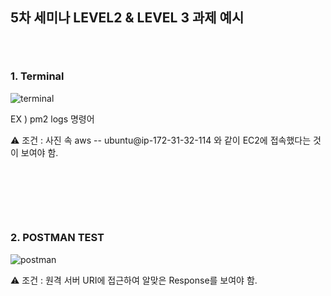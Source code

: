 ## 5차 세미나 LEVEL2 & LEVEL 3 과제 예시
### ㅤ

### 1. Terminal

![terminal](https://user-images.githubusercontent.com/43839834/82492613-71946c80-9b21-11ea-9d7c-beadcc2f8ce3.png)

EX ) pm2 logs  명령어

⚠️ 조건 : 사진 속 aws -- ubuntu@ip-172-31-32-114 와 같이 EC2에 접속했다는 것이 보여야 함. 
### ㅤ
### ㅤ
### 2. POSTMAN TEST


![postman](https://user-images.githubusercontent.com/43839834/82492624-76f1b700-9b21-11ea-9c87-4bfc3a3733a0.png)

⚠️ 조건 : 원격 서버 URI에 접근하여 알맞은 Response를 보여야 함.
